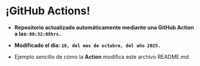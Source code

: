 # ¡GitHub Actions!
* **Repositorio actualizado automáticamente mediante una GitHub Action a las: `00:32:08hrs.`**
* **Modificado el día: `18, del mes de octubre, del año 2025.`**

* Ejemplo sencillo de cómo la **Action** modifica este archivo README.md.
